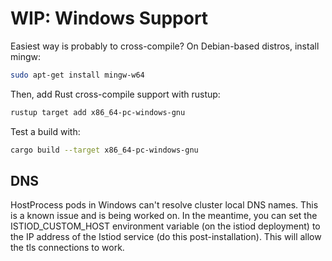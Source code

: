 # WIP: Windows Support

Easiest way is probably to cross-compile? On Debian-based distros, install mingw:

```bash
sudo apt-get install mingw-w64
```

Then, add Rust cross-compile support with rustup:

```bash
rustup target add x86_64-pc-windows-gnu
```

Test a build with:

```bash
cargo build --target x86_64-pc-windows-gnu
```

## DNS

HostProcess pods in Windows can't resolve cluster local DNS names. This is a known issue and is being worked on. In the meantime, you can set the ISTIOD_CUSTOM_HOST environment variable (on the istiod deployment) to the IP address of the Istiod service (do this post-installation). This will allow the tls connections to work.
